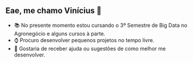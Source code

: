 ## Eae, me chamo Vinícius 👋

- 📚 No presente momento estou cursando o 3º Semestre de Big Data no Agronegócio e alguns cursos à parte.
- ⌚ Procuro desenvolver pequenos projetos no tempo livre.
- 🧐 Gostaria de receber ajuda ou sugestões de como melhor me desenvolver.
